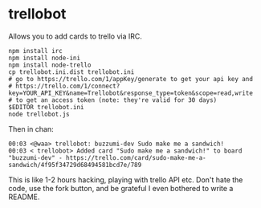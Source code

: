 trellobot
=========
Allows you to add cards to trello via IRC.

```
npm install irc
npm install node-ini
npm install node-trello
cp trellobot.ini.dist trellobot.ini
# go to https://trello.com/1/appKey/generate to get your api key and
# https://trello.com/1/connect?key=YOUR_API_KEY&name=Trellobot&response_type=token&scope=read,write
# to get an access token (note: they're valid for 30 days)
$EDITOR trellobot.ini
node trellobot.js
```

Then in chan:

```
00:03 <@waa> trellobot: buzzumi-dev Sudo make me a sandwich!
00:03 < trellobot> Added card "Sudo make me a sandwich!" to board "buzzumi-dev" - https://trello.com/card/sudo-make-me-a-sandwich/4f95f34729d68494581bcd7e/789
```

This is like 1-2 hours hacking, playing with trello API etc. Don't hate the
code, use the fork button, and be grateful I even bothered to write a README.
